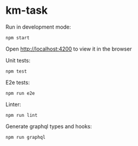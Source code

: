 # km-task

Run in development mode:
```
npm start
```
Open [http://localhost:4200](http://localhost:4200) to view it in the browser

Unit tests:
```
npm test
```

E2e tests:
```
npm run e2e
```

Linter:
```
npm run lint
```

Generate graphql types and hooks:
```
npm run graphql
```
